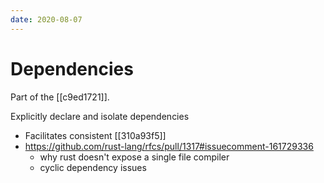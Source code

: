 ```yaml
---
date: 2020-08-07
---
```


# Dependencies

Part of the [[c9ed1721]].

Explicitly declare and isolate dependencies

- Facilitates consistent [[310a93f5]]
- <https://github.com/rust-lang/rfcs/pull/1317#issuecomment-161729336>
  - why rust doesn't expose a single file compiler
  - cyclic dependency issues

